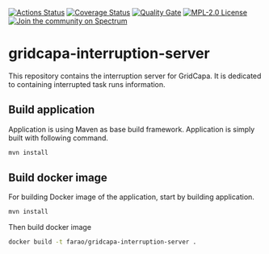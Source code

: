 [![Actions Status](https://github.com/farao-community/gridcapa-interruption-server/workflows/CI/badge.svg)](https://github.com/farao-community/gridcapa-interruption-server/actions)
[![Coverage Status](https://sonarcloud.io/api/project_badges/measure?project=farao-community_gridcapa-interruption-server&metric=coverage)](https://sonarcloud.io/component_measures?id=farao-community_gridcapa-interruption-server&metric=coverage)
[![Quality Gate](https://sonarcloud.io/api/project_badges/measure?project=farao-community_gridcapa-interruption-server&metric=alert_status)](https://sonarcloud.io/dashboard?id=farao-community_gridcapa-interruption-server)
[![MPL-2.0 License](https://img.shields.io/badge/license-MPL_2.0-blue.svg)](https://www.mozilla.org/en-US/MPL/2.0/)
[![Join the community on Spectrum](https://withspectrum.github.io/badge/badge.svg)](https://spectrum.chat/farao-community)
# gridcapa-interruption-server

This repository contains the interruption server for GridCapa. It is dedicated to containing interrupted task runs information.

## Build application

Application is using Maven as base build framework. Application is simply built with following command.

```bash
mvn install
```

## Build docker image

For building Docker image of the application, start by building application.

```bash
mvn install
```

Then build docker image

```bash
docker build -t farao/gridcapa-interruption-server .
```
